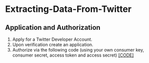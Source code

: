 # Extracting-Data-From-Twitter
## Application and Authorization <br />
1. Apply for a Twitter Developer Account.  <br />
2. Upon verification create an application. <br />
3. Authorize via the following code (using your own consumer key, consumer secret, access token and access secret) 
[[CODE]](https://github.com/Yukti-09/Extracting-Data-From-Twitter/blob/main/authorization.py)

